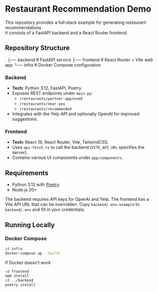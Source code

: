 # Restaurant Recommendation Demo

This repository provides a full‑stack example for generating restaurant recommendations.  
It consists of a FastAPI backend and a React Router frontend.

## Repository Structure

.
├── backend # FastAPI service
├── frontend # React Router + Vite web app
└── infra # Docker Compose configuration

### Backend

- **Tech:** Python 3.12, FastAPI, Poetry.
- Exposes REST endpoints under `main.py`:
  - `/restaurants/partner-approved`
  - `/restaurants/near-you`
  - `/restaurants/recommended`
- Integrates with the Yelp API and optionally OpenAI for improved suggestions.

### Frontend

- **Tech:** React 19, React Router, Vite, TailwindCSS.
- Uses `api-fetch.ts` to call the backend (`VITE_API_URL` specifies the server).
- Contains various UI components under `app/components`.

## Requirements

- Python 3.12 with [Poetry](https://python-poetry.org/)
- Node.js 20+

The backend requires API keys for OpenAI and Yelp. The frontend has a Vite API URL that can be overridden. Copy `backend/.env.example` to `backend/.env` and fill in your credentials:

## Running Locally

### Docker Compose

```bash
cd infra
docker-compose up --build
```

If Docker doesn't work

```bash
cd frontend
npm install
cd ../backend
poetry install
```
